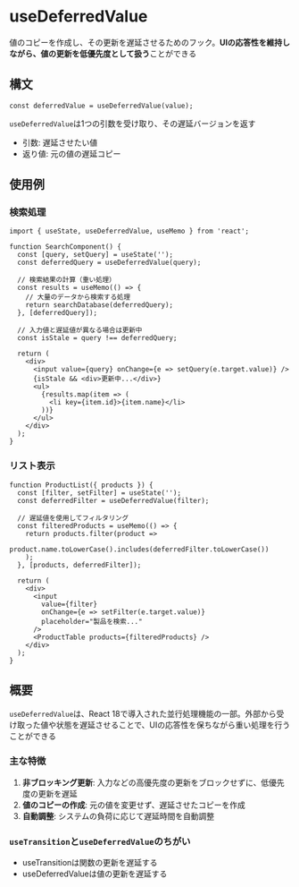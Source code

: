 # useDeferredValue

値のコピーを作成し、その更新を遅延させるためのフック。**UIの応答性を維持しながら、値の更新を低優先度として扱う**ことができる

## 構文

```tsx
const deferredValue = useDeferredValue(value);
```

`useDeferredValue`は1つの引数を受け取り、その遅延バージョンを返す
- 引数: 遅延させたい値
- 返り値: 元の値の遅延コピー

## 使用例

### 検索処理

```tsx
import { useState, useDeferredValue, useMemo } from 'react';

function SearchComponent() {
  const [query, setQuery] = useState('');
  const deferredQuery = useDeferredValue(query);
  
  // 検索結果の計算（重い処理）
  const results = useMemo(() => {
    // 大量のデータから検索する処理
    return searchDatabase(deferredQuery);
  }, [deferredQuery]);
  
  // 入力値と遅延値が異なる場合は更新中
  const isStale = query !== deferredQuery;
  
  return (
    <div>
      <input value={query} onChange={e => setQuery(e.target.value)} />
      {isStale && <div>更新中...</div>}
      <ul>
        {results.map(item => (
          <li key={item.id}>{item.name}</li>
        ))}
      </ul>
    </div>
  );
}
```

### リスト表示

```tsx
function ProductList({ products }) {
  const [filter, setFilter] = useState('');
  const deferredFilter = useDeferredValue(filter);
  
  // 遅延値を使用してフィルタリング
  const filteredProducts = useMemo(() => {
    return products.filter(product => 
      product.name.toLowerCase().includes(deferredFilter.toLowerCase())
    );
  }, [products, deferredFilter]);
  
  return (
    <div>
      <input
        value={filter}
        onChange={e => setFilter(e.target.value)}
        placeholder="製品を検索..."
      />
      <ProductTable products={filteredProducts} />
    </div>
  );
}
```

## 概要

`useDeferredValue`は、React 18で導入された並行処理機能の一部。外部から受け取った値や状態を遅延させることで、UIの応答性を保ちながら重い処理を行うことができる

### 主な特徴

1. **非ブロッキング更新**: 入力などの高優先度の更新をブロックせずに、低優先度の更新を遅延
2. **値のコピーの作成**: 元の値を変更せず、遅延させたコピーを作成
3. **自動調整**: システムの負荷に応じて遅延時間を自動調整

### `useTransition`と`useDeferredValue`のちがい

- useTransitionは関数の更新を遅延する
- useDeferredValueは値の更新を遅延する
